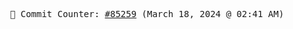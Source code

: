<p align="center">
    <samp>
        📮 Commit Counter: <a href="https://github.com/Javascript-void0/Javascript-void0/commits/main">#85259</a> (March 18, 2024 @ 02:41 AM)
    </samp>
</p>